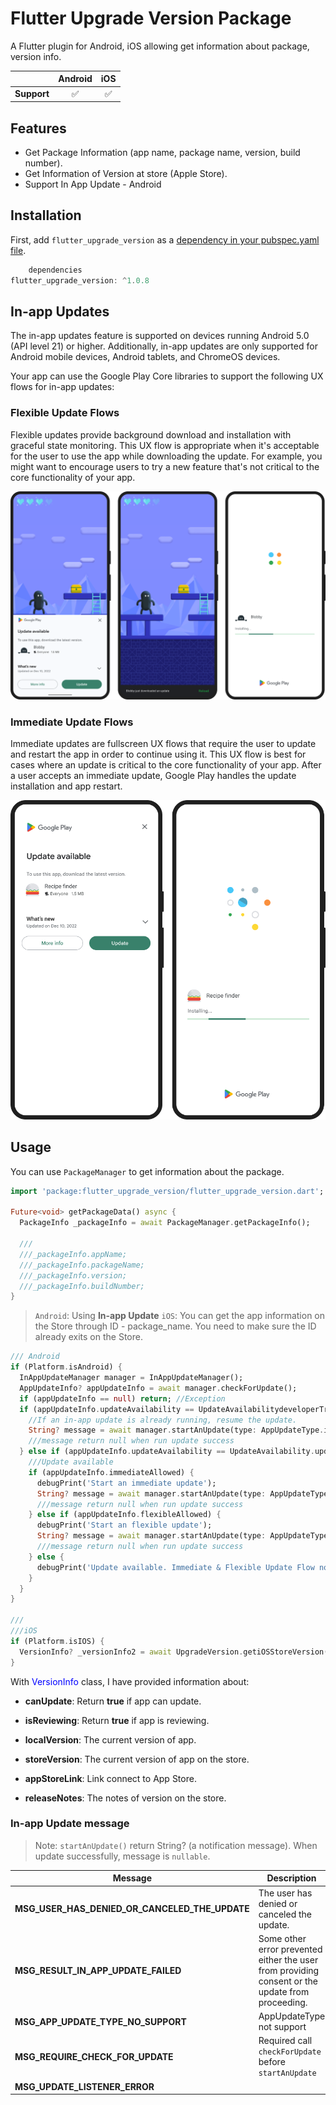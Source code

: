 # Flutter Upgrade Version Package

A Flutter plugin for Android, iOS allowing get information about package, version info.

|                | Android | iOS |
|:----------------| :-----: | :-----:|
| **Support**   | ✅ | ✅ | 


## Features

* Get Package Information (app name, package name, version, build number).
* Get Information of Version at store (Apple Store).
* Support In App Update - Android

## Installation

First, add `flutter_upgrade_version` as a [dependency in your pubspec.yaml file](https://flutter.dev/using-packages/).

```dart
    dependencies
flutter_upgrade_version: ^1.0.8
```

## In-app Updates

The in-app updates feature is supported on devices running Android 5.0 (API level 21) or higher. Additionally, in-app updates are only supported for Android mobile devices, Android tablets, and ChromeOS devices.

Your app can use the Google Play Core libraries to support the following UX flows for in-app updates:

### Flexible Update Flows

Flexible updates provide background download and installation with graceful state monitoring. This UX flow is appropriate when it's acceptable for the user to use the app while downloading the update. For example, you might want to encourage users to try a new feature that's not critical to the core functionality of your app.

![Flexible Flow](assets/flexible_flow.png)


### Immediate Update Flows

Immediate updates are fullscreen UX flows that require the user to update and restart the app in order to continue using it. This UX flow is best for cases where an update is critical to the core functionality of your app. After a user accepts an immediate update, Google Play handles the update installation and app restart.

![Immediate Flow](assets/immediate_flow.png)



## Usage

You can use `PackageManager` to get information about the package.

```dart
import 'package:flutter_upgrade_version/flutter_upgrade_version.dart';

Future<void> getPackageData() async {
  PackageInfo _packageInfo = await PackageManager.getPackageInfo();

  ///
  ///_packageInfo.appName;
  ///_packageInfo.packageName;
  ///_packageInfo.version;
  ///_packageInfo.buildNumber;
}
```

> `Android`: Using **In-app Update**
> `iOS`: You can get the app information on the Store through ID - package_name. You need to make sure the ID already exits on the Store.

```dart
/// Android
if (Platform.isAndroid) {
  InAppUpdateManager manager = InAppUpdateManager();
  AppUpdateInfo? appUpdateInfo = await manager.checkForUpdate();
  if (appUpdateInfo == null) return; //Exception
  if (appUpdateInfo.updateAvailability == UpdateAvailabilitydeveloperTriggeredUpdateInProgress) {
    //If an in-app update is already running, resume the update.
    String? message = await manager.startAnUpdate(type: AppUpdateType.immediate);
    ///message return null when run update success 
  } else if (appUpdateInfo.updateAvailability == UpdateAvailability.updateAvailable) {
    ///Update available
    if (appUpdateInfo.immediateAllowed) {
      debugPrint('Start an immediate update');
      String? message = await manager.startAnUpdate(type: AppUpdateType.immediate);
      ///message return null when run update success 
    } else if (appUpdateInfo.flexibleAllowed) {
      debugPrint('Start an flexible update');
      String? message = await manager.startAnUpdate(type: AppUpdateType.flexible);
      ///message return null when run update success
    } else {
      debugPrint('Update available. Immediate & Flexible Update Flow not allow');
    }
  }
}

///
///iOS
if (Platform.isIOS) {
  VersionInfo? _versionInfo2 = await UpgradeVersion.getiOSStoreVersion(_packageInfo);
}

```

With <span style='color:blue'>VersionInfo</span> class, I have provided information about:

* **canUpdate**: Return **true** if app can update.

* **isReviewing**: Return **true** if app is reviewing.

* **localVersion**: The current version of app.

* **storeVersion**: The current version of app on the store.

* **appStoreLink**: Link connect to App Store.

* **releaseNotes**: The notes of version on the store.


### In-app Update message

>Note: `startAnUpdate()` return String? (a notification message). When update successfully, message is `nullable`.

| Message | Description |
|----------------|----------------|
| **MSG_USER_HAS_DENIED_OR_CANCELED_THE_UPDATE** | The user has denied or canceled the update. | 
| **MSG_RESULT_IN_APP_UPDATE_FAILED** | Some other error prevented either the user from providing consent or the update from proceeding.|
| **MSG_APP_UPDATE_TYPE_NO_SUPPORT** | AppUpdateType not support|
| **MSG_REQUIRE_CHECK_FOR_UPDATE** | Required call `checkForUpdate` before `startAnUpdate` |
| **MSG_UPDATE_LISTENER_ERROR**| |
